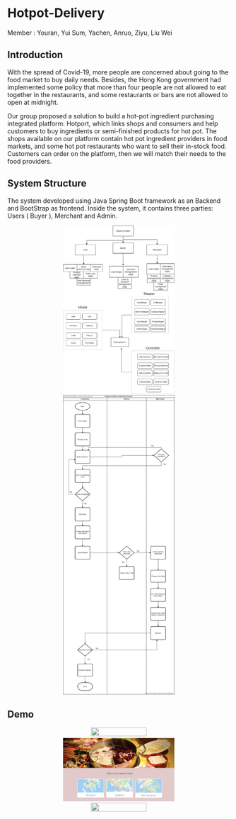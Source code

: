 # Hotpot-Delivery
Member : Youran, Yui Sum, Yachen, Anruo, Ziyu, Liu Wei

## Introduction
With the spread of Covid-19, more people are concerned about going to the food market to buy daily needs. Besides, the Hong Kong government had implemented some policy that more than four people are not allowed to eat together in the restaurants, and some restaurants
or bars are not allowed to open at midnight.

Our group proposed a solution to build a hot-pot ingredient purchasing integrated platform: Hotport, which links shops and consumers and help customers to buy ingredients or semi-finished products for hot pot. The shops available on our platform contain hot pot ingredient providers in food markets, and some hot pot restaurants who want to sell their in-stock food.
Customers can order on the platform, then we will match their needs to the food providers.

## System Structure 
The system developed using Java Spring Boot framework as an Backend and BootStrap as frontend. Inside the system, it contains three parties: Users ( Buyer ), Merchant and Admin.
<p align="center">

<img src="./pic2.png" width="50%" height="10%">
<img src="./pic3.png" width="50%" height="10%">
  <img src="./pic1.png" width="50%" height="10%">

  
</p>

## Demo
<p align="center">
  <img src="./pic 4.png" width="50%" height="10%">
  <img src="./pic5.png" width="50%" height="10%">
  <img src="./pic 6.png" width="50%" height="10%">

  </p>



